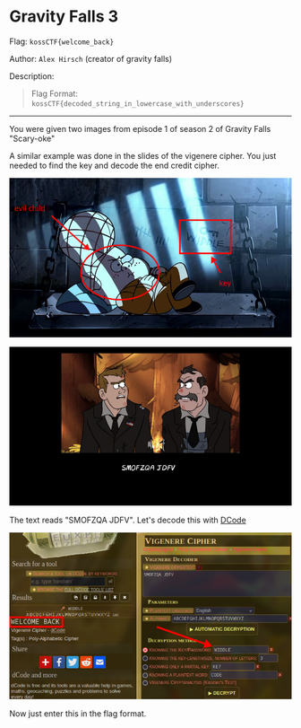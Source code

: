 # Gravity Falls 3

Flag: `kossCTF{welcome_back}`

Author: `Alex Hirsch` (creator of gravity falls)

Description: 
> Flag Format: `kossCTF{decoded_string_in_lowercase_with_underscores}`

---

You were given two images from episode 1 of season 2 of Gravity Falls "Scary-oke"

A similar example was done in the slides of the vigenere cipher. You just needed to find the key and decode the end credit cipher.

![](./vigenere_key.png)

![](./scary.png)

The text reads "SMOFZQA JDFV". Let's decode this with [DCode](https://dcode.fr/en)

![flag](./flag.png)

Now just enter this in the flag format.
